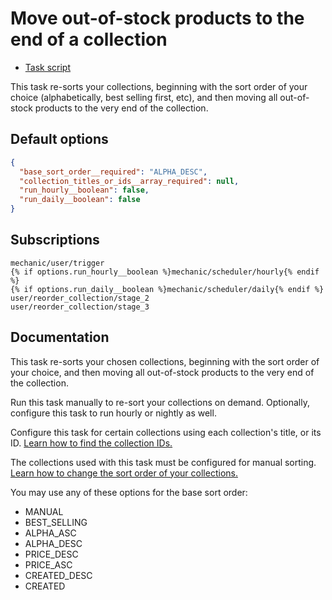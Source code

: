 # Move out-of-stock products to the end of a collection

* [Task script](./script.liquid)

This task re-sorts your collections, beginning with the sort order of your choice (alphabetically, best selling first, etc), and then moving all out-of-stock products to the very end of the collection.

## Default options

```json
{
  "base_sort_order__required": "ALPHA_DESC",
  "collection_titles_or_ids__array_required": null,
  "run_hourly__boolean": false,
  "run_daily__boolean": false
}
```

## Subscriptions

```liquid
mechanic/user/trigger
{% if options.run_hourly__boolean %}mechanic/scheduler/hourly{% endif %}
{% if options.run_daily__boolean %}mechanic/scheduler/daily{% endif %}
user/reorder_collection/stage_2
user/reorder_collection/stage_3
```

## Documentation

This task re-sorts your chosen collections, beginning with the sort order of your choice, and then moving all out-of-stock products to the very end of the collection.

Run this task manually to re-sort your collections on demand. Optionally, configure this task to run hourly or nightly as well.

Configure this task for certain collections using each collection's title, or its ID. [Learn how to find the collection IDs.](https://help.usemechanic.com/en/articles/2946120-how-do-i-find-an-id-for-a-product-collection-order-or-something-else)

The collections used with this task must be configured for manual sorting. [Learn how to change the sort order of your collections.](https://help.shopify.com/en/manual/products/collections/collection-layout#change-the-sort-order-for-the-products-in-a-collection)

You may use any of these options for the base sort order:

* MANUAL
* BEST_SELLING
* ALPHA_ASC
* ALPHA_DESC
* PRICE_DESC
* PRICE_ASC
* CREATED_DESC
* CREATED